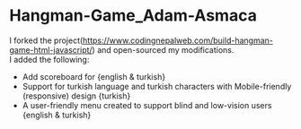 # Hangman-Game_Adam-Asmaca  
I forked the project(https://www.codingnepalweb.com/build-hangman-game-html-javascript/) and open-sourced my modifications.  
I added the following:  
- Add scoreboard for {english & turkish}  
- Support for turkish language and turkish characters with Mobile-friendly (responsive) design {turkish}
- A user-friendly menu created to support blind and low-vision users {english & turkish}
